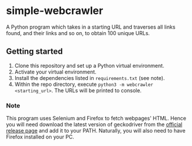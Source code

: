 # simple-webcrawler
A Python program which takes in a starting URL and traverses all links found, and their links and so on, to obtain 100 unique URLs.

## Getting started
1. Clone this repository and set up a Python virtual environment. 
2. Activate your virtual environment. 
3. Install the dependencies listed in `requirements.txt` (see note).
4. Within the repo directory, execute `python3 -m webcrawler <starting_url>`. The URLs will be printed to console.

### Note
This program uses Selenium and Firefox to fetch webpages' HTML. Hence you will need download the latest version of geckodriver from the <a href="https://github.com/mozilla/geckodriver/releases">official release page</a> and add it to your PATH. Naturally, you will also need to have Firefox installed on your PC.
